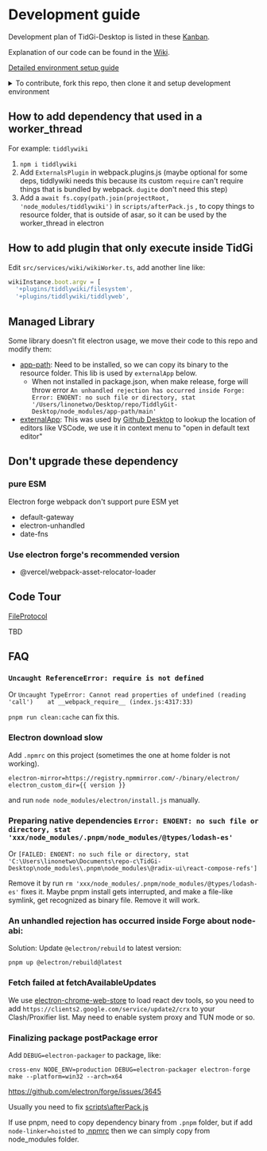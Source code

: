 # Development guide

Development plan of TidGi-Desktop is listed in these [Kanban](https://github.com/tiddly-gittly/TidGi-Desktop/projects).

Explanation of our code can be found in the [Wiki](https://github.com/tiddly-gittly/TidGi-Desktop/wiki).

[Detailed environment setup guide](./environment)

<details>

<summary>To contribute, fork this repo, then clone it and setup development environment</summary>

```shell
# First, clone the project:
git clone https://github.com/YOUR_ACCOUNT/TidGi-Desktop.git
cd TidGi-Desktop
# Or maybe you are just using Github Desktop
# or GitKraken to clone this repo,
# and open it in your favorite code editor and terminal app

# switch to the nodejs version same as electron used version, other wise you may get

# Error: The module '/Users/linonetwo/Desktop/repo/TidGi-Desktop/node_modules/opencv4nodejs-prebuilt/build/Release/opencv4nodejs.node'

# was compiled against a different Node.js version using

# NODE_MODULE_VERSION 88. This version of Node.js requires

# NODE_MODULE_VERSION 93. Please try re-compiling or re-installing

# the module (for instance, using `npm rebuild` or `npm install`).

# See https://github.com/justadudewhohacks/opencv4nodejs/issues/401#issuecomment-463434713 if you still have problem rebuild opencv for @nut-tree/nut-js

nvm use

# install the dependencies

npm i

# Run development mode

# You can see webpack error messages in http://localhost:9000/

npm start

# Build for production

npm run package
```

### Publish

Add a tag like `vx.x.x` to a commit, and push it to the origin, Github will start building App for all three platforms.

After Github Action completed, you can open Releases to see the Draft release created by Github, add some comment and publish it.

</details>

## How to add dependency that used in a worker_thread

For example: `tiddlywiki`

1. `npm i tiddlywiki`
1. Add `ExternalsPlugin` in webpack.plugins.js (maybe optional for some deps, tiddlywiki needs this because its custom `require` can't require things that is bundled by webpack. `dugite` don't need this step)
1. Add a `await fs.copy(path.join(projectRoot, 'node_modules/tiddlywiki')` in `scripts/afterPack.js` , to copy things to resource folder, that is outside of asar, so it can be used by the worker_thread in electron

## How to add plugin that only execute inside TidGi

Edit `src/services/wiki/wikiWorker.ts`, add another line like:

```ts
wikiInstance.boot.argv = [
  '+plugins/tiddlywiki/filesystem',
  '+plugins/tiddlywiki/tiddlyweb',
```

## Managed Library

Some library doesn't fit electron usage, we move their code to this repo and modify them:

- [app-path](https://github.com/sindresorhus/app-path): Need to be installed, so we can copy its binary to the resource folder. This lib is used by `externalApp` below.
  - When not installed in package.json, when make release, forge will throw error `An unhandled rejection has occurred inside Forge: Error: ENOENT: no such file or directory, stat '/Users/linonetwo/Desktop/repo/TiddlyGit-Desktop/node_modules/app-path/main'`
- [externalApp](https://github.com/desktop/desktop/blob/742b4c44c39d64d01048f1e85364d395432e3413/app/src/lib/editors/lookup.ts): This was used by [Github Desktop](https://github.com/desktop/desktop) to lookup the location of editors like VSCode, we use it in context menu to "open in default text editor"

## Don't upgrade these dependency

### pure ESM

Electron forge webpack don't support pure ESM yet

- default-gateway
- electron-unhandled
- date-fns

### Use electron forge's recommended version

- @vercel/webpack-asset-relocator-loader

## Code Tour

[FileProtocol](./features/FileProtocol.md)

TBD

## FAQ

### `Uncaught ReferenceError: require is not defined`

Or `Uncaught TypeError: Cannot read properties of undefined (reading 'call')    at __webpack_require__ (index.js:4317:33)`

`pnpm run clean:cache` can fix this.

### Electron download slow

Add `.npmrc` on this project (sometimes the one at home folder is not working).

```npmrc
electron-mirror=https://registry.npmmirror.com/-/binary/electron/
electron_custom_dir={{ version }}
```

and run `node node_modules/electron/install.js` manually.

### Preparing native dependencies `Error: ENOENT: no such file or directory, stat 'xxx/node_modules/.pnpm/node_modules/@types/lodash-es'`

Or `[FAILED: ENOENT: no such file or directory, stat 'C:\Users\linonetwo\Documents\repo-c\TidGi-Desktop\node_modules\.pnpm\node_modules\@radix-ui\react-compose-refs']`

Remove it by run `rm 'xxx/node_modules/.pnpm/node_modules/@types/lodash-es'` fixes it. Maybe pnpm install gets interrupted, and make a file-like symlink, get recognized as binary file. Remove it will work.

### An unhandled rejection has occurred inside Forge about node-abi:

Solution: Update `@electron/rebuild` to latest version:

```shell
pnpm up @electron/rebuild@latest
```

### Fetch failed at fetchAvailableUpdates

We use [electron-chrome-web-store](https://github.com/samuelmaddock/electron-browser-shell/blob/master/packages/electron-chrome-web-store/README.md) to load react dev tools, so you need to add `https://clients2.google.com/service/update2/crx` to your Clash/Proxifier list. May need to enable system proxy and TUN mode or so.

### Finalizing package postPackage error

Add `DEBUG=electron-packager` to package, like:

`cross-env NODE_ENV=production DEBUG=electron-packager electron-forge make --platform=win32 --arch=x64`

<https://github.com/electron/forge/issues/3645>

Usually you need to fix [scripts\afterPack.js](../scripts/afterPack.js)

If use pnpm, need to copy dependency binary from `.pnpm` folder, but if add `node-linker=hoisted` to [.npmrc](../.npmrc) then we can simply copy from node_modules folder.
